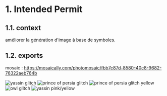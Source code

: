 # 1. Intended Permit

## 1.1. context

améliorer la génération d'image à base de symboles.  

## 1.2. exports

mosaic : https://mosaically.com/photomosaic/fbb7c87d-8580-40c8-9682-76322aeb764b

![yassin glitch](exports/yassin%20glitch.gif)
![prince of persia glitch](https://media.giphy.com/media/gH2J7L29BNJQs3EGRJ/giphy.gif)
![prince of persia glitch yellow](https://media.giphy.com/media/j1najn8OSvp9Ubfxl4/giphy.gif)
![owl glitch](https://media.giphy.com/media/dWqrqCDDBREgUfd3k6/giphy.gif)
![yassin pink/yellow](https://media.giphy.com/media/jpoReifW6zcLrzLm36/giphy.gif)
